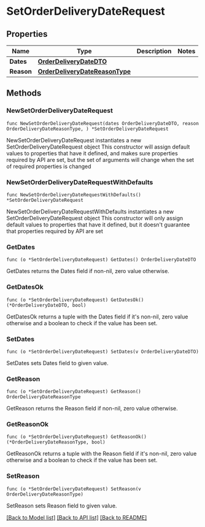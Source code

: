 # SetOrderDeliveryDateRequest

## Properties

Name | Type | Description | Notes
------------ | ------------- | ------------- | -------------
**Dates** | [**OrderDeliveryDateDTO**](OrderDeliveryDateDTO.md) |  | 
**Reason** | [**OrderDeliveryDateReasonType**](OrderDeliveryDateReasonType.md) |  | 

## Methods

### NewSetOrderDeliveryDateRequest

`func NewSetOrderDeliveryDateRequest(dates OrderDeliveryDateDTO, reason OrderDeliveryDateReasonType, ) *SetOrderDeliveryDateRequest`

NewSetOrderDeliveryDateRequest instantiates a new SetOrderDeliveryDateRequest object
This constructor will assign default values to properties that have it defined,
and makes sure properties required by API are set, but the set of arguments
will change when the set of required properties is changed

### NewSetOrderDeliveryDateRequestWithDefaults

`func NewSetOrderDeliveryDateRequestWithDefaults() *SetOrderDeliveryDateRequest`

NewSetOrderDeliveryDateRequestWithDefaults instantiates a new SetOrderDeliveryDateRequest object
This constructor will only assign default values to properties that have it defined,
but it doesn't guarantee that properties required by API are set

### GetDates

`func (o *SetOrderDeliveryDateRequest) GetDates() OrderDeliveryDateDTO`

GetDates returns the Dates field if non-nil, zero value otherwise.

### GetDatesOk

`func (o *SetOrderDeliveryDateRequest) GetDatesOk() (*OrderDeliveryDateDTO, bool)`

GetDatesOk returns a tuple with the Dates field if it's non-nil, zero value otherwise
and a boolean to check if the value has been set.

### SetDates

`func (o *SetOrderDeliveryDateRequest) SetDates(v OrderDeliveryDateDTO)`

SetDates sets Dates field to given value.


### GetReason

`func (o *SetOrderDeliveryDateRequest) GetReason() OrderDeliveryDateReasonType`

GetReason returns the Reason field if non-nil, zero value otherwise.

### GetReasonOk

`func (o *SetOrderDeliveryDateRequest) GetReasonOk() (*OrderDeliveryDateReasonType, bool)`

GetReasonOk returns a tuple with the Reason field if it's non-nil, zero value otherwise
and a boolean to check if the value has been set.

### SetReason

`func (o *SetOrderDeliveryDateRequest) SetReason(v OrderDeliveryDateReasonType)`

SetReason sets Reason field to given value.



[[Back to Model list]](../README.md#documentation-for-models) [[Back to API list]](../README.md#documentation-for-api-endpoints) [[Back to README]](../README.md)


